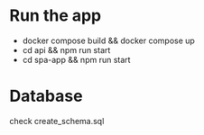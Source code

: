 # Run the app
- docker compose build && docker compose up
- cd api && npm run start
- cd spa-app && npm run start

# Database
check create_schema.sql 